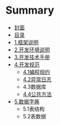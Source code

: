 # Summary

* [封面](README.md)
* [目录](chapter1.md)
* [1.框架说明](1kuang-jia-shuo-ming.md)
* [2.开发环境说明](2kai-fa-huan-jing-shuo-ming.md)
* [3.开发技术手册](3kai-fa-ji-zhu-shou-ce.md)
* [4.开发规范](4kai-fa-gui-fan.md)
  * [4.1编程规约](4kai-fa-gui-fan/41bian-cheng-gui-yue.md)
  * [4.2异常日志](4kai-fa-gui-fan/42yi-chang-ri-zhi.md)
  * 4.3数据库
  * [4.4公共方法](4kai-fa-gui-fan/44gong-gong-fang-fa.md)
* [5.数据字典](5shu-ju-zi-dian.md)
  * 5.1表结构
  * 5.2表数据

